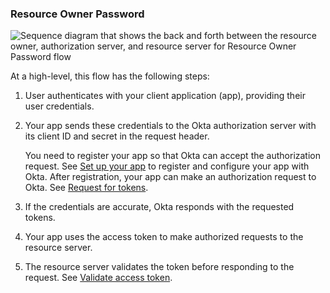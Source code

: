 ### Resource Owner Password

![Sequence diagram that shows the back and forth between the resource owner, authorization server, and resource server for Resource Owner Password flow](/img/authorization/oauth-password-grant-flow.png "Resource Owner Password flow")

<!-- Source for image. Generated using http://www.plantuml.com/plantuml/uml/

@startuml
skinparam monochrome true
actor "Resource Owner (User)" as user
participant "Client" as client
participant "Authorization Server (Okta)" as okta
participant "Resource Server (Your App)" as app

autonumber "<b>#."
user -> client: Authenticates
client -> okta: Access token request to /token
okta -> client: Access token (+optional refresh token) response
client -> app: Request with access token
app -> client: Response
@enduml

-->
At a high-level, this flow has the following steps:

1. User authenticates with your client application (app), providing their user credentials.

2. Your app sends these credentials to the Okta authorization server with its client ID and secret in the request header.

    You need to register your app so that Okta can accept the authorization request. See [Set up your app](#set-up-your-app) to register and configure your app with Okta. After registration, your app can make an authorization request to Okta. See [Request for tokens](#request-for-tokens).

3. If the credentials are accurate, Okta responds with the requested tokens.

4. Your app uses the access token to make authorized requests to the resource server.

5. The resource server validates the token before responding to the request. See [Validate access token](#validate-access-token).
